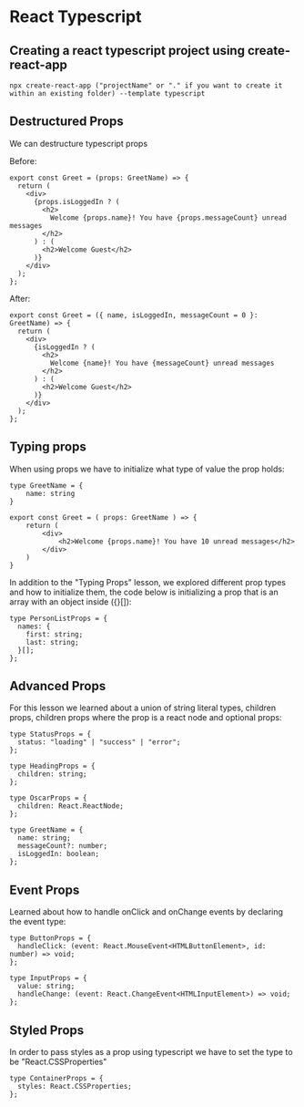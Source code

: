 # React Typescript

## Creating a react typescript project using create-react-app

```
npx create-react-app ("projectName" or "." if you want to create it within an existing folder) --template typescript
```

## Destructured Props

We can destructure typescript props

Before:

```
export const Greet = (props: GreetName) => {
  return (
    <div>
      {props.isLoggedIn ? (
        <h2>
          Welcome {props.name}! You have {props.messageCount} unread messages
        </h2>
      ) : (
        <h2>Welcome Guest</h2>
      )}
    </div>
  );
};
```

After:

```
export const Greet = ({ name, isLoggedIn, messageCount = 0 }: GreetName) => {
  return (
    <div>
      {isLoggedIn ? (
        <h2>
          Welcome {name}! You have {messageCount} unread messages
        </h2>
      ) : (
        <h2>Welcome Guest</h2>
      )}
    </div>
  );
};
```

## Typing props

When using props we have to initialize what type of value the prop holds:

```
type GreetName = {
    name: string
}

export const Greet = ( props: GreetName ) => {
    return (
        <div>
            <h2>Welcome {props.name}! You have 10 unread messages</h2>
        </div>
    )
}
```

In addition to the "Typing Props" lesson, we explored different prop types and how to initialize them, the code below is initializing a prop that is an array with an object inside ({}[]):

```
type PersonListProps = {
  names: {
    first: string;
    last: string;
  }[];
};
```

## Advanced Props

For this lesson we learned about a union of string literal types, children props, children props where the prop is a react node and optional props:

```
type StatusProps = {
  status: "loading" | "success" | "error";
};
```

```
type HeadingProps = {
  children: string;
};
```

```
type OscarProps = {
  children: React.ReactNode;
};
```

```
type GreetName = {
  name: string;
  messageCount?: number;
  isLoggedIn: boolean;
};

```

## Event Props

Learned about how to handle onClick and onChange events by declaring the event type:

```
type ButtonProps = {
  handleClick: (event: React.MouseEvent<HTMLButtonElement>, id: number) => void;
};
```

```
type InputProps = {
  value: string;
  handleChange: (event: React.ChangeEvent<HTMLInputElement>) => void;
};
```

## Styled Props

In order to pass styles as a prop using typescript we have to set the type to be "React.CSSProperties"

```
type ContainerProps = {
  styles: React.CSSProperties;
};
```
